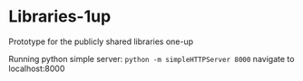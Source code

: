 # Libraries-1up
Prototype for the publicly shared libraries one-up

Running python simple server:
```python -m simpleHTTPServer 8000```
navigate to localhost:8000
